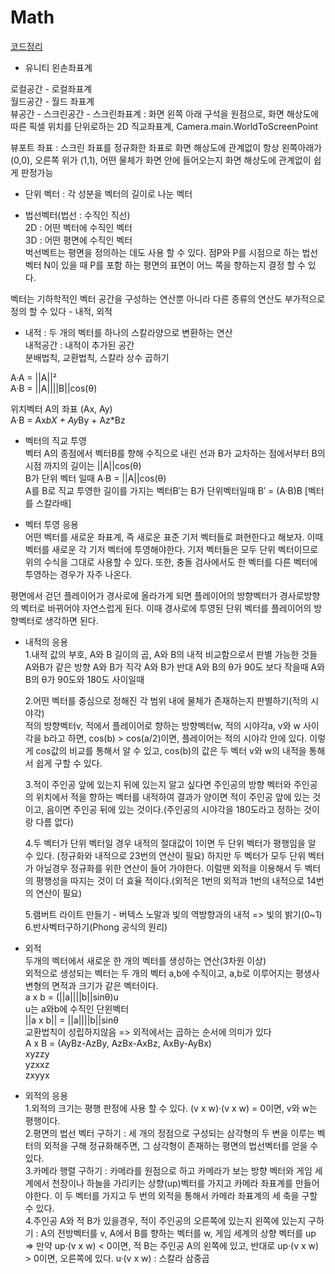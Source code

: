 # Math

[코드정리](https://github.com/geniikw/JustCodePlz)

 - 유니티 왼손좌표계  

로컬공간 - 로컬좌표계  
월드공간 - 월드 좌표계  
뷰공간 - 
스크린공간 - 스크린좌표계 : 화면 왼쪽 아래 구석을 원점으로, 화면 해상도에 따른 픽셀 위치를 단위로하는 2D 직교좌표계, Camera.main.WorldToScreenPoint  

뷰포트 좌표 : 스크린 좌표를 정규화한 좌표로 화면 해상도에 관계없이 항상 왼쪽아래가 (0,0), 오른쪽 위가 (1,1), 어떤 물체가 화면 안에 들어오는지 화면 해상도에 관계없이 쉽게 판정가능  

- 단위 벡터 : 각 성분을 벡터의 길이로 나눈 벡터

- 법선벡터(법선 : 수직인 직선)  
2D : 어떤 벡터에 수직인 벡터  
3D : 어떤 평면에 수직인 벡터  
벅선벡트는 평면을 정의하는 데도 사용 할 수 있다. 점P와 P를 시점으로 하는 법선벡터 N이 있을 때 P를 포함 하는 평면의 표면이 어느 쪽을 향하는지 결정 할 수 있다.  

벡터는 기하학적인 벡터 공간을 구성하는 연산뿐 아니라 다른 종류의 연산도 부가적으로 정의 할 수 있다 - 내적, 외적  

- 내적 : 두 개의 벡터를 하나의 스칼라양으로 변환하는 연산  
내적공간 : 내적이 추가된 공간  
분배법칙, 교환법칙, 스칼라 상수 곱하기

A·A = ||A||²  
A·B = ||A||||B||cos(θ)  
  
위치벡터 A의 좌표 (Ax, Ay)  
A·B = Ax*bX + Ay*By + Az*Bz  

- 벡터의 직교 투영  
벡터 A의 종점에서 벡터B를 향해 수직으로 내린 선과 B가 교차하는 점에서부터 B의 시점 까지의 길이는 ||A||cos(θ)  
B가 단위 벡터 일때 A·B = ||A||cos(θ)  
A를 B로 직교 투영한 길이를 가지는 벡터B′는 B가 단위벡터일때 B′ = (A·B)B [벡터를 스칼라배]

- 벡터 투영 응용  
어떤 벡터를 새로운 좌표계, 즉 새로운 표준 기저 벡터들로 펴현한다고 해보자. 이때 벡터를 새로운 각 기저 벡터에 투영해야한다. 기저 벡터들은 모두 단위 벡터이므로 위의 수식을 그대로 사용할 수 있다. 또한, 충돌 검사에서도 한 벡터를 다른 벡터에 투영하는 경우가 자주 나온다.  

평면에서 걷던 플레이어가 경사로에 올라가게 되면 플레이어의 방향벡터가 경사로방향의 벡터로 바뀌어야 자연스럽게 된다. 이때 경사로에 투영된 단위 벡터를 플레이어의 방향벡터로 생각하면 된다.


- 내적의 응용  
	1.내적 값의 부호, A와 B 길이의 곱, A와 B의 내적 비교함으로서 판별 가능한 것들
		A와B가 같은 방향
		A와 B가 직각
		A와 B가 반대
		A와 B의 θ가 90도 보다 작을때
		A와 B의 θ가 90도와 180도 사이일때

	2.어떤 벡터를 중심으로 정해진 각 범위 내에 물체가 존재하는지 판별하기(적의 시야각)  
	적의 방향벡터v, 적에서 플레이어로 향하는 방향벡터w, 적의 시야각a, v와 w 사이각을 b라고 하면, cos(b) > cos(a/2)이면, 플레이어는 적의 시야각 안에 있다. 이렇게 cos값의 비교를 통해서 알 수 있고, cos(b)의 값은 두 벡터 v와 w의 내적을 통해서 쉽게 구할 수 있다.

	3.적이 주인공 앞에 있는지 뒤에 있는지 알고 싶다면 주인공의 방향 벡터와 주인공의 위치에서 적을 향하는 벡터를 내적하여 결과가 양이면 
	적이 주인공 앞에 있는 것이고, 음이면 주인공 뒤에 있는 것이다.(주인공의 시야각을 180도라고 정하는 것이랑 다름 없다)  

	4.두 벡터가 단위 벡터일 경우 내적의 절대값이 1이면 두 단위 벡터가 평행임을 알 수 있다. (정규화와 내적으로 23번의 연산이 필요)
	하지만 두 벡터가 모두 단위 벡터가 아닐경우 정규화를 위한 연산이 들어 가야한다. 이럴땐 외적을 이용해서 두 벡터의 평행성을 따지는 것이 더 효율 적이다.(외적은 1번의 외적과 1번의 내적으로 14번의 연산이 필요)  

	5.램버트 라이트 만들기 - 버텍스 노말과 빛의 역방향과의 내적 => 빛의 밝기(0~1)
	6.반사벡터구하기(Phong 공식의 원리)

- 외적  
두개의 벡터에서 새로운 한 개의 벡터를 생성하는 연산(3차원 이상)  
외적으로 생성되는 벡터는 두 개의 벡터 a,b에 수직이고, a,b로 이루어지는 평생사변형의 면적과 크기가 같은 벡터이다.  
a x b = (||a||||b||sinθ)u  
u는 a와b에 수직인 단윈벡터  
||a x b|| = ||a||||b||sinθ  
교환법칙이 성립하지않음 => 외적에서는 곱하는 순서에 의미가 있다  
A x B = (AyBz-AzBy, AzBx-AxBz, AxBy-AyBx)  
xyzzy  
yzxxz  
zxyyx  

- 외적의 응용  
	1.외적의 크기는 평행 판정에 사용 할 수 있다.  (v x w)·(v x w) = 0이면, v와 w는 평행이다.  
	2.평면의 법선 벡터 구하기 : 세 개의 정점으로 구성되는 삼각형의 두 변을 이루는 벡터의 외적을 구해 정규화해주면, 그 삼각형이 존재하는 평면의 법선벡터를 얻을 수 있다.  
	3.카메라 행렬 구하기 : 카메라를 원점으로 하고 카메라가 보는 방향 벡터와 게임 세계에서 천장이나 하늘을 가리키는 상향(up)벡터를 가지고 카메라 좌표계를 만들어야한다. 이 두 벡터를 가지고 두 번의 외적을 통해서 카메라 좌표계의 세 축을 구할 수 있다.  
	4.주인공 A와 적 B가 있을경우, 적이 주인공의 오른쪽에 있는지 왼쪽에 있는지 구하기 : A의 전방벡터를 v, A에서 B를 향하는 벡터를 w, 게임 세계의 상향 벡터를 up => 만약 up·(v x w) < 0이면, 적 B는 주인공 A의 왼쪽에 있고, 반대로 up·(v x w) > 0이면, 오른쪽에 있다. u·(v x w) : 스칼라 삼중곱  







